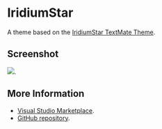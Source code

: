 # IridiumStar

A theme based on the [IridiumStar TextMate Theme](http://colorsublime.com/theme/IridiumStar).


## Screenshot
![](https://raw.githubusercontent.com/gerane/VSCodeThemes/master/gerane.Theme-IridiumStar/screenshot.png).


## More Information
* [Visual Studio Marketplace](https://marketplace.visualstudio.com/items/gerane.Theme-IridiumStar).
* [GitHub repository](https://github.com/gerane/VSCodeThemes).
